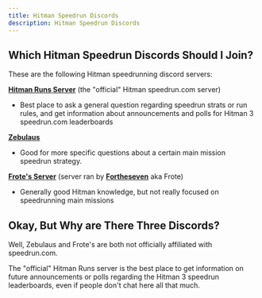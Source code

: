 ```yaml
---
title: Hitman Speedrun Discords
description: Hitman Speedrun Discords
---
```


## Which Hitman Speedrun Discords Should I Join?

These are the following Hitman speedrunning discord servers:

**[Hitman Runs Server](https://discord.gg/E45wUBnxBT)** (the "official" Hitman speedrun.com server)

- Best place to ask a general question regarding speedrun strats or run rules, and get information about announcements and polls for Hitman 3 speedrun.com leaderboards

**[Zebulaus](https://discord.gg/HRhnrSgE9s)**

- Good for more specific questions about a certain main mission speedrun strategy.

**[Frote's Server](https://discord.com/invite/kVMBEZA)** (server ran by **[Fortheseven](https://www.speedrun.com/user/Fortheseven)** aka Frote)

- Generally good Hitman knowledge, but not really focused on speedrunning main missions

## Okay, But Why are There Three Discords?

Well, Zebulaus and Frote's are both not officially affiliated with speedrun.com.

The "official" Hitman Runs server is the best place to get information on future announcements or polls regarding the Hitman 3 speedrun leaderboards, even if people don't chat here all that much.
